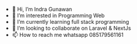 - 👋 Hi, I’m Indra Gunawan
- 👀 I’m interested in Programming Web
- 🌱 I’m currently learning full stack programming
- 💞️ I’m looking to collaborate on Laravel & NextJs
- 📫 How to reach me whatsapp 085179561161

<!---
naraichi/naraichi is a ✨ special ✨ repository because its `README.md` (this file) appears on your GitHub profile.
You can click the Preview link to take a look at your changes.
--->
